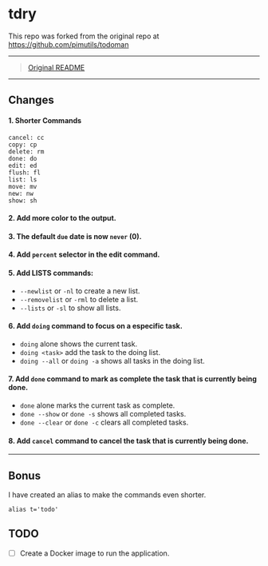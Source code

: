 tdry
=======

This repo was forked from the original repo at https://github.com/pimutils/todoman

---


> [Original README](README.original.rst)

---

## Changes

#### 1. Shorter Commands

```
cancel: cc
copy: cp
delete: rm
done: do
edit: ed
flush: fl
list: ls
move: mv
new: nw
show: sh
```

#### 2. Add more color to the output.
#### 3. The default `due` date is now `never` (0).
#### 4. Add `percent` selector in the edit command.
#### 5. Add LISTS commands:

- `--newlist` or `-nl` to create a new list.
- `--removelist` or `-rml` to delete a list.
- `--lists` or `-sl` to show all lists.

#### 6. Add `doing` command to focus on a especific task.

- `doing` alone shows the current task.
- `doing <task>` add the task to the doing list.
- `doing --all` or `doing -a` shows all tasks in the doing list.

#### 7. Add `done` command to mark as complete the task that is currently being done.

- `done` alone marks the current task as complete.
- `done --show` or `done -s` shows all completed tasks.
- `done --clear` or `done -c` clears all completed tasks.

#### 8. Add `cancel` command to cancel the task that is currently being done.
---

## Bonus

I have created an alias to make the commands even shorter.

```
alias t='todo'
```

## TODO

- [ ] Create a Docker image to run the application.